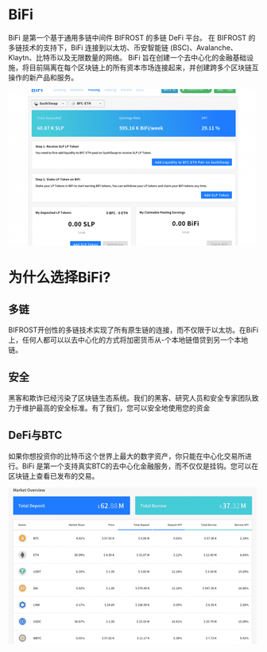 # BiFi

<p>BiFi 是第一个基于通用多链中间件 BIFROST 的多链 DeFi 平台。 在 BIFROST 的多链技术的支持下，BiFi 连接到以太坊、币安智能链 (BSC)、Avalanche、Klaytn、比特币以及无限数量的网络。 BiFi 旨在创建一个去中心化的金融基础设施，将目前隔离在每个区块链上的所有资本市场连接起来，并创建跨多个区块链互操作的新产品和服务。</p>

![skdm](skdm.png)

# 为什么选择BiFi?

## 多链

BIFROST开创性的多链技术实现了所有原生链的连接，而不仅限于以太坊。在BiFi 上，任何人都可以以去中心化的方式将加密货币从-个本地链借贷到另一个本地链。

## 安全

黑客和欺诈已经污染了区块链生态系统。我们的黑客、研究人员和安全专家团队致力于维护最高的安全标准。有了我们，您可以安全地使用您的资金



## DeFi与BTC

如果你想投资你的比特币这个世界上最大的数字资产，你只能在中心化交易所进行。BiFi 是第一个支持真实BTC的去中心化金融服务，而不仅仅是挂钩。您可以在区块链上查看已发布的交易。

![isndg](isndg.png)
